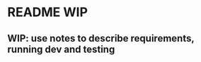 # README WIP

## WIP: use notes to describe requirements, running dev and testing


<!-- 

## SavvyTradeJournal
<br>

### Notes:
`bin/rails new SavvyTradeJournal --api -d postgresql -a propshaft  -T -C -A -M --skip-hotwire --edge`

`bin/rails g resource trade symbol:string trade_type:integer quantity:integer price:decimal trade_date:datetime notes:text --routing-specs --skip-timestamps`

`bin/rails db:create db:migrate db:seed` OR `bin/rails db:setup`

Running object generator with `rails g graphql:object` (https://graphql-ruby.org/schema/generators.html) creates a type with the same name if the model exists: `rails g graphql:object trade --skip-node`









### Requirements

* Postgresql version 14.x

* Ruby version 3.4.1

* Rails version 7.2.x


### Steps to run locally

1) Configuration

2) Dev environment setup

    * To create the database, load the schema, and initialize it with the seed data run `bin/rails db:setup` 

3) Testing the code

    * To run the test suite use `bundle exec rspec` 
    
-->
